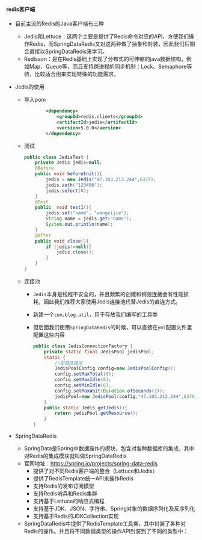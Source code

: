 #### redis客户端

* 目前主流的Redis的Java客户端有三种
  - Jedis和Lettuce：这两个主要是提供了Redis命令对应的API，方便我们操作Redis，而SpringDataRedis又对这两种做了抽象和封装，因此我们后期会直接以SpringDataRedis来学习。
  - Redisson：是在Redis基础上实现了分布式的可伸缩的java数据结构，例如Map、Queue等，而且支持跨进程的同步机制：Lock、Semaphore等待，比较适合用来实现特殊的功能需求。



* Jedis的使用

  * 导入pom

    ```xml
            <dependency>
                <groupId>redis.clients</groupId>
                <artifactId>jedis</artifactId>
                <version>5.0.0</version>
            </dependency>
    ```

  * 测试

    ```java
    public class JedisTest {
        private Jedis jedis=null;
        @Before
        public void beforeInit(){
            jedis = new Jedis("47.103.213.244",6379);
            jedis.auth("123456");
            jedis.select(0);
        }
        @Test
        public  void test1(){
            jedis.set("name", "wangzijie");
            String name = jedis.get("name");
            System.out.println(name);
        }
        @After
        public void close(){
            if (jedis!=null){
                jedis.close();
            }
        }
    }
    ```

  * 连接池

    * `Jedis`本身是线程不安全的，并且频繁的创建和销毁连接会有性能损耗，因此我们推荐大家使用Jedis连接池代替Jedis的直连方式。

    * 新建一个`com.blog.util`，用于存放我们编写的工具类

    * 但后面我们使用`SpringDataRedis`的时候，可以直接在`yml`配置文件里配置这些内容

      ```java
      public class JedisConnectionFactory {
          private static final JedisPool jedisPool;
          static {
              //配置连接池
              JedisPoolConfig config=new JedisPoolConfig();
              config.setMaxTotal(8);
              config.setMaxIdle(8);
              config.setMinIdle(6);
              config.setMaxWait(Duration.ofSeconds(2));
              jedisPool=new JedisPool(config,"47.103.213.244",6379,1000,"123456");
          }
          public static Jedis getJedis(){
              return jedisPool.getResource();
          }
      }
      ```



* SpringDataRedis
  * SpringData是Spring中数据操作的模块，包含对各种数据库的集成，其中对Redis的集成模块就叫做SpringDataRedis
  * 官网地址：https://spring.io/projects/spring-data-redis
    - 提供了对不同Redis客户端的整合（Lettuce和Jedis）
    - 提供了RedisTemplate统一API来操作Redis
    - 支持Redis的发布订阅模型
    - 支持Redis哨兵和Redis集群
    - 支持基于Lettuce的响应式编程
    - 支持基于JDK、JSON、字符串、Spring对象的数据序列化及反序列化
    - 支持基于Redis的JDKCollection实现
  * SpringDataRedis中提供了RedisTemplate工具类，其中封装了各种对Redis的操作。并且将不同数据类型的操作API封装到了不同的类型中：